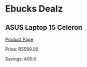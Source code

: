 
# Ebucks Dealz
## ASUS Laptop 15 Celeron
[Product Page](https://www.ebucks.com/web/shop/productSelected.do?prodId=1165836282&catId=714946558)

Price: R5599.00

Savings: 400.0


	